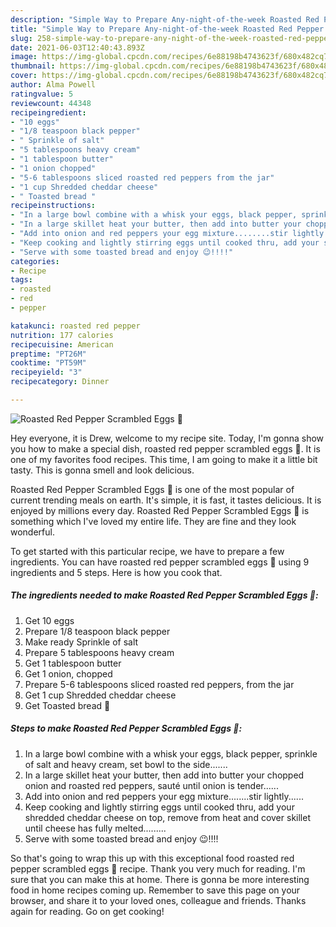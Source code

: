 ```yaml
---
description: "Simple Way to Prepare Any-night-of-the-week Roasted Red Pepper Scrambled Eggs 🍳"
title: "Simple Way to Prepare Any-night-of-the-week Roasted Red Pepper Scrambled Eggs 🍳"
slug: 258-simple-way-to-prepare-any-night-of-the-week-roasted-red-pepper-scrambled-eggs
date: 2021-06-03T12:40:43.893Z
image: https://img-global.cpcdn.com/recipes/6e88198b4743623f/680x482cq70/roasted-red-pepper-scrambled-eggs-recipe-main-photo.jpg
thumbnail: https://img-global.cpcdn.com/recipes/6e88198b4743623f/680x482cq70/roasted-red-pepper-scrambled-eggs-recipe-main-photo.jpg
cover: https://img-global.cpcdn.com/recipes/6e88198b4743623f/680x482cq70/roasted-red-pepper-scrambled-eggs-recipe-main-photo.jpg
author: Alma Powell
ratingvalue: 5
reviewcount: 44348
recipeingredient:
- "10 eggs"
- "1/8 teaspoon black pepper"
- " Sprinkle of salt"
- "5 tablespoons heavy cream"
- "1 tablespoon butter"
- "1 onion chopped"
- "5-6 tablespoons sliced roasted red peppers from the jar"
- "1 cup Shredded cheddar cheese"
- " Toasted bread "
recipeinstructions:
- "In a large bowl combine with a whisk your eggs, black pepper, sprinkle of salt and heavy cream, set bowl to the side......."
- "In a large skillet heat your butter, then add into butter your chopped onion and roasted red peppers, sauté until onion is tender......"
- "Add into onion and red peppers your egg mixture........stir lightly......"
- "Keep cooking and lightly stirring eggs until cooked thru, add your shredded cheddar cheese on top, remove from heat and cover skillet until cheese has fully melted........."
- "Serve with some toasted bread and enjoy 😉!!!!"
categories:
- Recipe
tags:
- roasted
- red
- pepper

katakunci: roasted red pepper 
nutrition: 177 calories
recipecuisine: American
preptime: "PT26M"
cooktime: "PT59M"
recipeyield: "3"
recipecategory: Dinner

---
```



![Roasted Red Pepper Scrambled Eggs 🍳](https://img-global.cpcdn.com/recipes/6e88198b4743623f/680x482cq70/roasted-red-pepper-scrambled-eggs-recipe-main-photo.jpg)

Hey everyone, it is Drew, welcome to my recipe site. Today, I'm gonna show you how to make a special dish, roasted red pepper scrambled eggs 🍳. It is one of my favorites food recipes. This time, I am going to make it a little bit tasty. This is gonna smell and look delicious.

Roasted Red Pepper Scrambled Eggs 🍳 is one of the most popular of current trending meals on earth. It's simple, it is fast, it tastes delicious. It is enjoyed by millions every day. Roasted Red Pepper Scrambled Eggs 🍳 is something which I've loved my entire life. They are fine and they look wonderful.




To get started with this particular recipe, we have to prepare a few ingredients. You can have roasted red pepper scrambled eggs 🍳 using 9 ingredients and 5 steps. Here is how you cook that.

<!--inarticleads1-->

##### The ingredients needed to make Roasted Red Pepper Scrambled Eggs 🍳:

1. Get 10 eggs
1. Prepare 1/8 teaspoon black pepper
1. Make ready  Sprinkle of salt
1. Prepare 5 tablespoons heavy cream
1. Get 1 tablespoon butter
1. Get 1 onion, chopped
1. Prepare 5-6 tablespoons sliced roasted red peppers, from the jar
1. Get 1 cup Shredded cheddar cheese
1. Get  Toasted bread 🍞




<!--inarticleads2-->

##### Steps to make Roasted Red Pepper Scrambled Eggs 🍳:

1. In a large bowl combine with a whisk your eggs, black pepper, sprinkle of salt and heavy cream, set bowl to the side.......
1. In a large skillet heat your butter, then add into butter your chopped onion and roasted red peppers, sauté until onion is tender......
1. Add into onion and red peppers your egg mixture........stir lightly......
1. Keep cooking and lightly stirring eggs until cooked thru, add your shredded cheddar cheese on top, remove from heat and cover skillet until cheese has fully melted.........
1. Serve with some toasted bread and enjoy 😉!!!!




So that's going to wrap this up with this exceptional food roasted red pepper scrambled eggs 🍳 recipe. Thank you very much for reading. I'm sure that you can make this at home. There is gonna be more interesting food in home recipes coming up. Remember to save this page on your browser, and share it to your loved ones, colleague and friends. Thanks again for reading. Go on get cooking!
